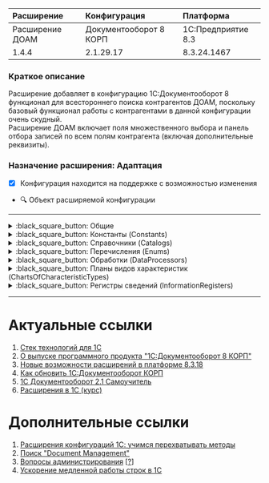 | Расширение      | Конфигурация           | Платформа 
| :---            | :---                   | :--- 
| Расширение ДОАМ | Документооборот 8 КОРП | 1С:Предприятие 8.3 
| 1.4.4           | 2.1.29.17              | 8.3.24.1467 

### Краткое описание

Расширение добавляет в конфигурацию 1С:Документооборот 8 функционал для 
всестороннего поиска контрагентов ДОАМ, поскольку базовый функционал работы 
с контрагентами в данной конфигурации очень скудный.  
Расширение ДОАМ включает поля множественного выбора и панель отбора записей по 
всем полям контрагента (включая дополнительные реквизиты).

### Назначение расширения: Адаптация

- [x] Конфигурация находится на поддержке с возможностью изменения
- :mag: Объект расширяемой конфигурации

---
<details>
<summary>:black_square_button: Общие</summary><br />
  
  - Подсистемы (Subsystems)  
    - [x] ДОАМ [+Командный интерфейс]
  - Общие модули (CommonModules)  
    - [x] ОбщийДОАМ [+]  
    - [ ] ОбщийДОАМКлиентСервер
  - Роли (Roles)  
    - [x] ДобавлениеИзменениеКонтрагентов :mag: [+Права]
  - Функциональные опции (FunctionalOptions)  
    - [x] ВестиУчетФактическихТрудозатрат  
    - [x] ДокументооборотИспользоватьОграничениеПравДоступа  
    - [x] ИспользоватьБизнесПроцессыИЗадачи  
    - [x] ИспользоватьДополнительныеРеквизитыИСведения
  - Общие команды (CommonCommands)  
    - [x] СоздатьПисьмоНаОсновании  
    - [x] ДополнительныеСведенияКоманднаяПанель  
    - [x] СозданиеСвязанныхОбъектов  
    - [x] СоздатьПроцесс :mag:
  - Общие картинки (CommonPictures)  
    - [x] ДобавитьВОтчет  
    - [x] ЗаполнитьФорму  
    - [x] ПиктограммыЭлементов
  - Элементы стиля (StyleItems)  
    - [x] ТекстНевыбраннойКартинкиЦвет  
    - [x] ФонУправляющегоПоля

</details>
<details>
<summary>:black_square_button: Константы (Constants)</summary><br />

  - [x] ИспользоватьБизнесПроцессыИЗадачи  
  - [x] БанковскиеСчета  
  - [x] ЗначенияСвойствОбъектовИерархия

</details>
<details>
<summary>:black_square_button: Справочники (Catalogs)</summary><br />

  - [x] Контрагенты  
  - [x] КонтактныеЛица  
  - [x] БанковскиеСчета  
  - [x] Контроль  
  - [x] Мероприятия  
  - [x] ФизическиеЛица  
  - [x] Пользователи  
  - [x] ГруппыДоступаКонтрагентов  
  - [x] ЗаписиРабочегоКалендаря  
  - [x] НаборыДополнительныхРеквизитовИСведений  
  - [x] ЗначенияСвойствОбъектовИерархия  
  - [x] ЗначенияСвойствОбъектов  
  - [x] Организации  
  - [x] Валюты  
  - [x] КлассификаторБанков

</details>
<details>
<summary>:black_square_button: Перечисления (Enums)</summary><br />

  - [x] СпособыУказанияВремени  
  - [x] ЮрФизЛицо  
  - [x] СтадииВзаимодействия  
  - [x] ТипыКонтролирующихОрганов

</details>
<details>
<summary>:black_square_button: Обработки (DataProcessors)</summary><br />

  - [ ] РасшДОАМ_СписокКонтрагентов

</details>
<details>
<summary>:black_square_button: Планы видов характеристик (ChartsOfCharacteristicTypes)</summary><br />
  
  - [x] ДополнительныеРеквизитыИСведения
  
</details>
<details>
<summary>:black_square_button: Регистры сведений (InformationRegisters)</summary><br />
  
  - [x] ДокументыФизическихЛиц :mag: [+Модуль менеджера]
  
</details>

---
# Актуальные ссылки

1. [Стек технологий для 1С](//github.com/Oxotka/StackTechnologies1C)
2. [О выпуске программного продукта "1С:Документооборот 8 КОРП"](//1c.ru/news/info.jsp?id=12846)
3. [Новые возможности расширений в платформе 8.3.18](//курсы-по-1с.рф/news/2021-02-02-abilities-of-extentions-8-3-18/)
4. [Как обновить 1С:Документооборот КОРП](//efsol.ru/manuals/1cdo-update.html)
5. [1С Документооборот 2.1 Самоучитель](//www.youtube.com/playlist?list=PLUoO8d_m0O70dLKgwqeOWjQ9k5NBuuVP-)
6. [Расширения в 1С (курс)](//www.youtube.com/watch?v=McEeEtS32ms&list=PLh28ogpgRJUM702dP8f8JxOaf0vOK0IoL)

# Дополнительные ссылки

1. [Расширения конфигураций 1С: учимся перехватывать методы](//v8book.ru/public/628422/)
2. [Поиск "Document Management"](//edt.1c.ru/search/?q=Document+Management&where=edt)
3. [Вопросы администрирования](//www.1c-kpd.ru/knowledge/voprosy-administrirovaniya/) 
   [[?](//its.1c.ru/db/doccorp21/content/789/1/issogl2_добавлять_руководителям_доступ_подчиненных)]
4. [Ускорение медленной работы строк в 1С](//expert.chistov.pro/1c/articles/1303356/)
